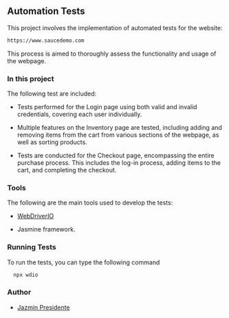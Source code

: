 
## Automation Tests

This project involves the implementation of automated tests for the website: 
```bash
https://www.saucedemo.com
```

This process is aimed to thoroughly assess the functionality and usage of the webpage. 

### In this project
The following test are included:

- Tests performed for the Login page using both valid and invalid credentials, covering each user individually.

- Multiple features on the Inventory page are tested, including adding and removing items from the cart from various sections of the webpage, as well as sorting products.

- Tests are conducted for the Checkout page, encompassing the entire purchase process. This includes the log-in process, adding items to the cart, and completing the checkout.

### Tools
The following are the main tools used to develop the tests:

- [WebDriverIO](https://webdriver.io/)

- Jasmine framework.

### Running Tests

To run the tests, you can type the following command

```bash
  npx wdio
  ```


### Author

- [Jazmin Presidente](https://github.com/keiler-art)




